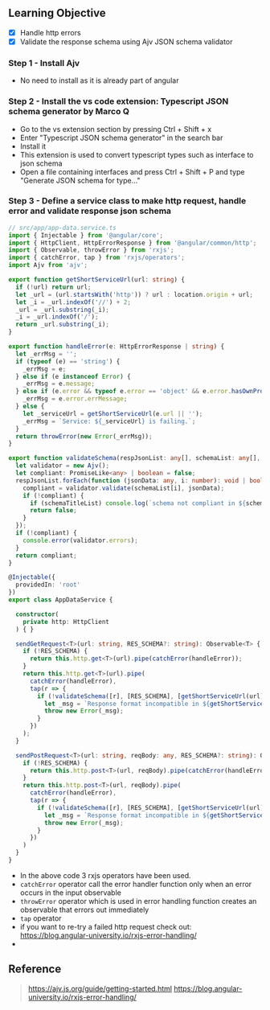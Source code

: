 ## Learning Objective
- [x] Handle http errors 
- [x] Validate the response schema using Ajv JSON schema validator

### Step 1 - Install Ajv
- No need to install as it is already part of angular

### Step 2 - Install the vs code extension: Typescript JSON schema generator by Marco Q
- Go to the vs extension section by pressing Ctrl + Shift + x
- Enter "Typescript JSON schema generator" in the search bar
- Install it
- This extension is used to convert typescript types such as interface to json schema
- Open a file containing interfaces and press Ctrl + Shift + P and type "Generate JSON schema for type..."

### Step 3 - Define a service class to make http request, handle error and validate response json schema

```ts
// src/app/app-data.service.ts
import { Injectable } from '@angular/core';
import { HttpClient, HttpErrorResponse } from '@angular/common/http';
import { Observable, throwError } from 'rxjs';
import { catchError, tap } from 'rxjs/operators';
import Ajv from 'ajv';

export function getShortServiceUrl(url: string) {
  if (!url) return url;
  let _url = (url.startsWith('http')) ? url : location.origin + url;
  let _i = _url.indexOf('//') + 2;
  _url = _url.substring(_i);
  _i = _url.indexOf('/');
  return _url.substring(_i);
}

export function handleError(e: HttpErrorResponse | string) {
  let _errMsg = '';
  if (typeof (e) == 'string') {
    _errMsg = e;
  } else if (e instanceof Error) {
    _errMsg = e.message;
  } else if (e.error && typeof e.error == 'object' && e.error.hasOwnProperty('errMessage') && e.error.errMessage.length > 0) {
    _errMsg = e.error.errMessage;
  } else {
    let _serviceUrl = getShortServiceUrl(e.url || '');
    _errMsg = `Service: ${_serviceUrl} is failing.`;
  }
  return throwError(new Error(_errMsg));
}

export function validateSchema(respJsonList: any[], schemaList: any[], schemaTitleList: any[]) {
  let validator = new Ajv();
  let compliant: PromiseLike<any> | boolean = false;
  respJsonList.forEach(function (jsonData: any, i: number): void | boolean {
    compliant = validator.validate(schemaList[i], jsonData);
    if (!compliant) {
      if (schemaTitleList) console.log(`schema not compliant in ${schemaTitleList[i]}`);
      return false;
    }
  });
  if (!compliant) {
    console.error(validator.errors);
  }
  return compliant;
}

@Injectable({
  providedIn: 'root'
})
export class AppDataService {

  constructor(
    private http: HttpClient
  ) { }

  sendGetRequest<T>(url: string, RES_SCHEMA?: string): Observable<T> {
    if (!RES_SCHEMA) {
      return this.http.get<T>(url).pipe(catchError(handleError));
    }
    return this.http.get<T>(url).pipe(
      catchError(handleError),
      tap(r => {
        if (!validateSchema([r], [RES_SCHEMA], [getShortServiceUrl(url)])) {
          let _msg = `Response format incompatible in ${getShortServiceUrl(url)}`;
          throw new Error(_msg);
        }
      })
    );
  }

  sendPostRequest<T>(url: string, reqBody: any, RES_SCHEMA?: string): Observable<T> {
    if (!RES_SCHEMA) {
      return this.http.post<T>(url, reqBody).pipe(catchError(handleError));
    }
    return this.http.post<T>(url, reqBody).pipe(
      catchError(handleError),
      tap(r => {
        if (!validateSchema([r], [RES_SCHEMA], [getShortServiceUrl(url)])) {
          let _msg = `Response format incompatible in ${getShortServiceUrl(url)}`;
          throw new Error(_msg);
        }
      })
    )
  }
}
```
- In the above code 3 rxjs operators have been used.
- `catchError` operator call the error handler function only when an error occurs in the input observable
- `throwError` operator which is used in error handling function creates an observable that errors out immediately
- `tap` operator 
- if you want to re-try a failed http request check out: https://blog.angular-university.io/rxjs-error-handling/
- 

## Reference
> https://ajv.js.org/guide/getting-started.html
> https://blog.angular-university.io/rxjs-error-handling/
